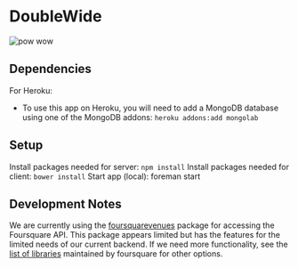 DoubleWide
===========

![pow wow](https://31.media.tumblr.com/tumblr_m50mb3oKem1r6furjo1_500.gif)


Dependencies
-----

For Heroku:

- To use this app on Heroku, you will need to add a MongoDB database using one of the MongoDB addons: `heroku addons:add mongolab`


Setup
-----

Install packages needed for server: `npm install`
Install packages needed for client: `bower install`
Start app (local): foreman start


Development Notes
-----

We are currently using the [foursquarevenues](https://github.com/elbuo8/4square) package for accessing the Foursquare API. This package appears limited but has the features for the limited needs of our current backend. If we need more functionality, see the [list of libraries](https://developer.foursquare.com/resources/libraries) maintained by foursquare for other options.

